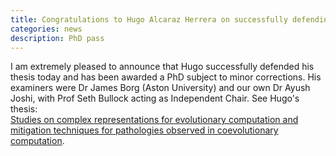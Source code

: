 ```yaml
---
title: Congratulations to Hugo Alcaraz Herrera on successfully defending his PhD thesis
categories: news
description: PhD pass
---
```

I am extremely pleased to announce that Hugo successfully defended his thesis today and has been awarded a PhD subject to minor corrections. His examiners were Dr James Borg (Aston University) and our own Dr Ayush Joshi, with Prof Seth Bullock acting as Independent Chair. See Hugo's thesis:  
[Studies on complex representations for evolutionary computation and mitigation techniques for pathologies observed in coevolutionary computation](https://hdl.handle.net/1983/1776693f-a33e-42c5-9117-85c86cc88774). 